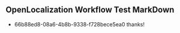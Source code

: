 ## OpenLocalization Workflow Test MarkDown
* 66b88ed8-08a6-4b8b-9338-f728bece5ea0 thanks!

<!--HONumber=Aug16_HO4-->


